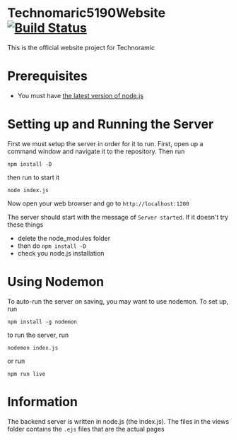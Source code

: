 # Technomaric5190Website [![Build Status](https://travis-ci.org/MICDSRobotics/Technomaric5190Website.svg?branch=master)](https://travis-ci.org/MICDSRobotics/Technomaric5190Website)
This is the official website project for Technoramic

# Prerequisites
- You must have [the latest version of node.js](https://nodejs.org/en/)

# Setting up and Running the Server
First we must setup the server in order for it to run. First, open up a command window and navigate it to the repository. Then run

```
npm install -D
```

then run to start it

```
node index.js
```
Now open your web browser and go to `http://localhost:1200`


The server should start with the message of `Server started`. If it doesn't try these things
- delete the node_modules folder
- then do `npm install -D`
- check you node.js installation

# Using Nodemon
To auto-run the server on saving, you may want to use nodemon. To set up, run

```
npm install -g nodemon
```

to run the server, run

```
nodemon index.js
```

or run

```
npm run live
```

# Information
The backend server is written in node.js (the index.js). The files in the views folder contains the `.ejs` files that are the actual pages
